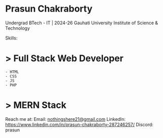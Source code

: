 # Prasun Chakraborty

  Undergrad BTech - IT | 2024-26
  Gauhati University Institute of Science & Technology

  Skills:
  
  # > Full Stack Web Developer
    - HTML
    - CSS
    - JS
    - PHP
      
  # > MERN Stack

Reach me at: 
Email: nothingshere21@gmail.com 
LinkedIn: https://www.linkedin.com/in/prasun-chakraborty-287246257/
Discord: prasun
